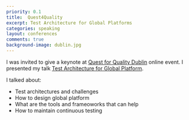```yaml
---
priority: 0.1
title:  Quest4Quality
excerpt: Test Architecture for Global Platforms
categories: speaking
layout: conferences
comments: true
background-image: dublin.jpg
---
```



I was invited to give a keynote at [Quest for Quality Dublin](https://www.questforquality.eu/speakers/milan-kuveljic/) online event. I presented my talk [Test Architecture for Global Platform](https://speakerdeck.com/milan_kuveljic/test-architecture-for-global-platforms-quest4quality-dublin). 

I talked about:

- Test architectures and challenges
- How to design global platform
- What are the tools and frameoworks that can help
- How to maintain continuous testing